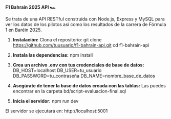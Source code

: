**F1 Bahrain 2025 API 🏎️**

Se trata de una API RESTful construida con Node.js, Express y MySQL para ver los datos de los pilotos así como los resultados de la carrera de Fórmula 1 en Baréin 2025.

1. **Instalación:**
   Clona el repositorio: git clone https://github.com/tuusuario/f1-bahrain-api.git
   cd f1-bahrain-api

2. **Instala las dependencias:**
   npm install

3. **Crea un archivo .env con tus credenciales de base de datos:**
   DB_HOST=localhost
   DB_USER=tu_usuario
   DB_PASSWORD=tu_contraseña
   DB_NAME=nombre_base_de_datos

4. **Asegúrate de tener la base de datos creada con las tablas:**
   Las puedes encontrar en la carpeta bd/script-evaluacion-final.sql

5. **Inicia el servidor:**
   npm run dev

El servidor se ejecutará en: http://localhost:5001
